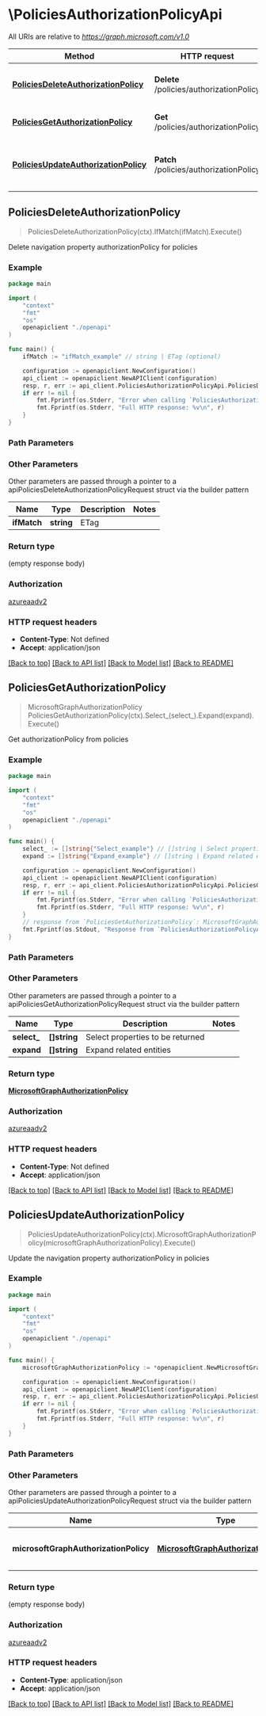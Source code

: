 # \PoliciesAuthorizationPolicyApi

All URIs are relative to *https://graph.microsoft.com/v1.0*

Method | HTTP request | Description
------------- | ------------- | -------------
[**PoliciesDeleteAuthorizationPolicy**](PoliciesAuthorizationPolicyApi.md#PoliciesDeleteAuthorizationPolicy) | **Delete** /policies/authorizationPolicy | Delete navigation property authorizationPolicy for policies
[**PoliciesGetAuthorizationPolicy**](PoliciesAuthorizationPolicyApi.md#PoliciesGetAuthorizationPolicy) | **Get** /policies/authorizationPolicy | Get authorizationPolicy from policies
[**PoliciesUpdateAuthorizationPolicy**](PoliciesAuthorizationPolicyApi.md#PoliciesUpdateAuthorizationPolicy) | **Patch** /policies/authorizationPolicy | Update the navigation property authorizationPolicy in policies



## PoliciesDeleteAuthorizationPolicy

> PoliciesDeleteAuthorizationPolicy(ctx).IfMatch(ifMatch).Execute()

Delete navigation property authorizationPolicy for policies



### Example

```go
package main

import (
    "context"
    "fmt"
    "os"
    openapiclient "./openapi"
)

func main() {
    ifMatch := "ifMatch_example" // string | ETag (optional)

    configuration := openapiclient.NewConfiguration()
    api_client := openapiclient.NewAPIClient(configuration)
    resp, r, err := api_client.PoliciesAuthorizationPolicyApi.PoliciesDeleteAuthorizationPolicy(context.Background()).IfMatch(ifMatch).Execute()
    if err != nil {
        fmt.Fprintf(os.Stderr, "Error when calling `PoliciesAuthorizationPolicyApi.PoliciesDeleteAuthorizationPolicy``: %v\n", err)
        fmt.Fprintf(os.Stderr, "Full HTTP response: %v\n", r)
    }
}
```

### Path Parameters



### Other Parameters

Other parameters are passed through a pointer to a apiPoliciesDeleteAuthorizationPolicyRequest struct via the builder pattern


Name | Type | Description  | Notes
------------- | ------------- | ------------- | -------------
 **ifMatch** | **string** | ETag | 

### Return type

 (empty response body)

### Authorization

[azureaadv2](../README.md#azureaadv2)

### HTTP request headers

- **Content-Type**: Not defined
- **Accept**: application/json

[[Back to top]](#) [[Back to API list]](../README.md#documentation-for-api-endpoints)
[[Back to Model list]](../README.md#documentation-for-models)
[[Back to README]](../README.md)


## PoliciesGetAuthorizationPolicy

> MicrosoftGraphAuthorizationPolicy PoliciesGetAuthorizationPolicy(ctx).Select_(select_).Expand(expand).Execute()

Get authorizationPolicy from policies



### Example

```go
package main

import (
    "context"
    "fmt"
    "os"
    openapiclient "./openapi"
)

func main() {
    select_ := []string{"Select_example"} // []string | Select properties to be returned (optional)
    expand := []string{"Expand_example"} // []string | Expand related entities (optional)

    configuration := openapiclient.NewConfiguration()
    api_client := openapiclient.NewAPIClient(configuration)
    resp, r, err := api_client.PoliciesAuthorizationPolicyApi.PoliciesGetAuthorizationPolicy(context.Background()).Select_(select_).Expand(expand).Execute()
    if err != nil {
        fmt.Fprintf(os.Stderr, "Error when calling `PoliciesAuthorizationPolicyApi.PoliciesGetAuthorizationPolicy``: %v\n", err)
        fmt.Fprintf(os.Stderr, "Full HTTP response: %v\n", r)
    }
    // response from `PoliciesGetAuthorizationPolicy`: MicrosoftGraphAuthorizationPolicy
    fmt.Fprintf(os.Stdout, "Response from `PoliciesAuthorizationPolicyApi.PoliciesGetAuthorizationPolicy`: %v\n", resp)
}
```

### Path Parameters



### Other Parameters

Other parameters are passed through a pointer to a apiPoliciesGetAuthorizationPolicyRequest struct via the builder pattern


Name | Type | Description  | Notes
------------- | ------------- | ------------- | -------------
 **select_** | **[]string** | Select properties to be returned | 
 **expand** | **[]string** | Expand related entities | 

### Return type

[**MicrosoftGraphAuthorizationPolicy**](MicrosoftGraphAuthorizationPolicy.md)

### Authorization

[azureaadv2](../README.md#azureaadv2)

### HTTP request headers

- **Content-Type**: Not defined
- **Accept**: application/json

[[Back to top]](#) [[Back to API list]](../README.md#documentation-for-api-endpoints)
[[Back to Model list]](../README.md#documentation-for-models)
[[Back to README]](../README.md)


## PoliciesUpdateAuthorizationPolicy

> PoliciesUpdateAuthorizationPolicy(ctx).MicrosoftGraphAuthorizationPolicy(microsoftGraphAuthorizationPolicy).Execute()

Update the navigation property authorizationPolicy in policies



### Example

```go
package main

import (
    "context"
    "fmt"
    "os"
    openapiclient "./openapi"
)

func main() {
    microsoftGraphAuthorizationPolicy := *openapiclient.NewMicrosoftGraphAuthorizationPolicy() // MicrosoftGraphAuthorizationPolicy | New navigation property values

    configuration := openapiclient.NewConfiguration()
    api_client := openapiclient.NewAPIClient(configuration)
    resp, r, err := api_client.PoliciesAuthorizationPolicyApi.PoliciesUpdateAuthorizationPolicy(context.Background()).MicrosoftGraphAuthorizationPolicy(microsoftGraphAuthorizationPolicy).Execute()
    if err != nil {
        fmt.Fprintf(os.Stderr, "Error when calling `PoliciesAuthorizationPolicyApi.PoliciesUpdateAuthorizationPolicy``: %v\n", err)
        fmt.Fprintf(os.Stderr, "Full HTTP response: %v\n", r)
    }
}
```

### Path Parameters



### Other Parameters

Other parameters are passed through a pointer to a apiPoliciesUpdateAuthorizationPolicyRequest struct via the builder pattern


Name | Type | Description  | Notes
------------- | ------------- | ------------- | -------------
 **microsoftGraphAuthorizationPolicy** | [**MicrosoftGraphAuthorizationPolicy**](MicrosoftGraphAuthorizationPolicy.md) | New navigation property values | 

### Return type

 (empty response body)

### Authorization

[azureaadv2](../README.md#azureaadv2)

### HTTP request headers

- **Content-Type**: application/json
- **Accept**: application/json

[[Back to top]](#) [[Back to API list]](../README.md#documentation-for-api-endpoints)
[[Back to Model list]](../README.md#documentation-for-models)
[[Back to README]](../README.md)

